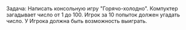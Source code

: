 Задача: Написать консольную игру "Горячо-холодно". Компуктер загадывает число от 1 до 100. Игрок за 10 попыток должен угадать число. У Игрока должна быть возможность выиграть.
